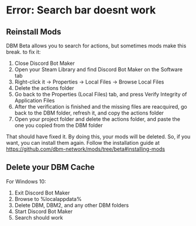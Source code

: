 # Error: Search bar doesnt work 
## Reinstall Mods
DBM Beta allows you to search for actions,  but sometimes mods make this break. to fix it:  
1. Close Discord Bot Maker  
2. Open your Steam Library and find Discord Bot Maker on the Software tab  
3. Right-click it → Properties → Local Files → Browse Local Files  
4. Delete the actions folder  
5. Go back to the Properties (Local Files) tab, and press Verify Integrity of Application Files  
6. After the verification is finished and the missing files are reacquired, go back to the DBM folder, refresh it, and copy the actions folder  
7. Open your project folder and delete the actions folder, and paste the one you copied from the DBM folder  

That should have fixed it.
By doing this, your mods will be deleted. So, if you want, you can install them again. Follow the installation guide at https://github.com/dbm-network/mods/tree/beta#installing-mods

## Delete your DBM Cache
For Windows 10:  
1. Exit Discord Bot Maker  
2. Browse to %localappdata%  
3. Delete DBM, DBM2, and any other DBM folders  
4. Start Discord Bot Maker  
5. Search should work  
